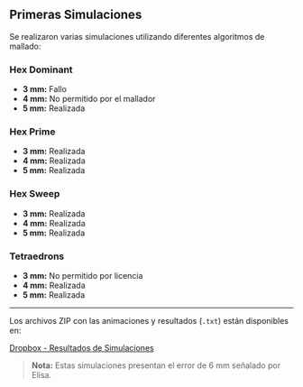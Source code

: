 ## Primeras Simulaciones

Se realizaron varias simulaciones utilizando diferentes algoritmos de mallado:

### Hex Dominant
- **3 mm:** Fallo
- **4 mm:** No permitido por el mallador
- **5 mm:** Realizada

### Hex Prime
- **3 mm:** Realizada
- **4 mm:** Realizada
- **5 mm:** Realizada

### Hex Sweep
- **3 mm:** Realizada
- **4 mm:** Realizada
- **5 mm:** Realizada

### Tetraedrons
- **3 mm:** No permitido por licencia
- **4 mm:** Realizada
- **5 mm:** Realizada

---

Los archivos ZIP con las animaciones y resultados (`.txt`) están disponibles en:

[Dropbox - Resultados de Simulaciones](https://www.dropbox.com/scl/fo/jdte7fto1kevnxnhiek96/ADOy-Sw6a4Bv_kl6yvWhs-k?rlkey=0i8r08kgu4am36i8ggqdaay58&st=60iva65l&dl=0)

> **Nota:** Estas simulaciones presentan el error de 6 mm señalado por Elisa.
